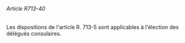 ###### Article R713-40

Les dispositions de l'article R. 713-5 sont applicables à l'élection des délégués consulaires.

